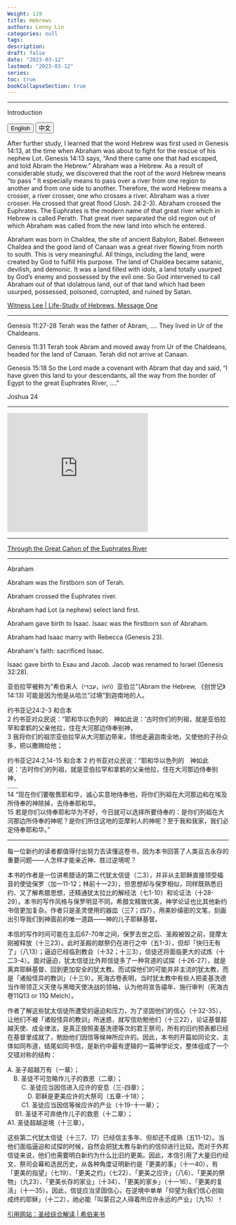 ```yaml
---
Weight: 119
title: Hebrews
authors: Lenny Lin
categories: null
tags: 
description: 
draft: false
date: "2023-03-12"
lastmod: "2023-03-12"
series:
toc: true
bookCollapseSection: true
---
```



<!--more-->

---

Introduction

<!-- Tab links -->
<div class="tab">
  <button class="tablinks active" onclick="tablabel(event, 'english')">English</button>
  <button class="tablinks" onclick="tablabel(event, 'chinese')">中文</button>
  
</div>

<!-- Tab content -->
<div id="english" class="tabcontent" style="display:block">


After further study, I learned that the word Hebrew was first used in Genesis 14:13, at the time when Abraham was about to fight for the rescue of his nephew Lot. Genesis 14:13 says, “And there came one that had escaped, and told Abram the Hebrew.” Abraham was a Hebrew. As a result of considerable study, we discovered that the root of the word Hebrew means “to pass ” It especially means to pass over a river from one region to another and from one side to another. Therefore, the word Hebrew means a crosser, a river crosser, one who crosses a river. Abraham was a river crosser. He crossed that great flood (Josh. 24:2-3). Abraham crossed the Euphrates. The Euphrates is the modern name of that great river which in Hebrew is called Perath. That great river separated the old region out of which Abraham was called from the new land into which he entered. 

Abraham was born in Chaldea, the site of ancient Babylon, Babel. Between Chaldea and the good land of Canaan was a great river flowing from north to south. This is very meaningful. All things, including the land, were created by God to fulfill His purpose. The land of Chaldea became satanic, devilish, and demonic. It was a land filled with idols, a land totally usurped by God’s enemy and possessed by the evil one. So God intervened to call Abraham out of that idolatrous land, out of that land which had been usurped, possessed, poisoned, corrupted, and ruined by Satan.

<a href = "https://www.ministrybooks.org/display/index.php?ent=TSB&id=659" target="_blank" rel="noopener noreferrer">Witness Lee | Life-Study of Hebrews, Message One</a>

---

Genesis 11:27-28 Terah was the father of Abram, .... They lived in Ur of the Chaldeans.  

Genesis 11:31 Terah took Abram and moved away from Ur of the Chaldeans, headed for the land of Canaan.  Terah did not arrive at Canaan.  

Genesis 15:18 So the Lord made a covenant with Abram that day and said, “I have given this land to your descendants, all the way from the border of Egypt to the great Euphrates River, ...." 

Joshua 24

---
<iframe width="320" height ="270"  src="https://www.youtube.com/embed/L8fyCD0yZaA" title="Euphrates 2015" frameborder="0" allow="accelerometer; autoplay; clipboard-write; encrypted-media; gyroscope; picture-in-picture; web-share" allowfullscreen></iframe>


---

<a href = "https://sci-hub.se/10.2307/1775471" target="_blank" rel="noopener noreferrer">Through the Great Cañon of the Euphrates River</a>


---

Abraham  

Abraham was the firstborn son of Terah.  

Abraham crossed the Euphrates river.  

Abraham had Lot (a nephew) select land first.  

Abraham gave birth to Isaac.  Isaac was the firstborn son of Abraham.  

Abraham had Isaac marry with Rebecca (Genesis 23).  

Abraham's faith: sacrificed Isaac.  

Isaac gave birth to Esau and Jacob.  Jacob was renamed to Israel (Genesis 32:28).


</div>

<div id="chinese" class="tabcontent">


亚伯拉罕被称为”希伯来人（עברי，ivri）亚伯兰”(Abram the Hebrew, 《创世记》14:13) 可能是因为他是从哈兰”过境”到迦南地的人。  

‪约书亚记‬24:2-3 和合本  
2 约书亚对众民说：“耶和华以色列的　神如此说：‘古时你们的列祖，就是亚伯拉罕和拿鹤的父亲他拉，住在大河那边侍奉别神，   
3 我将你们的祖宗亚伯拉罕从大河那边带来，领他走遍迦南全地，又使他的子孙众多，把以撒赐给他；


‪约书亚记‬24:2,14-15 和合本
2 约书亚对众民说：“耶和华以色列的　神如此说：‘古时你们的列祖，就是亚伯拉罕和拿鹤的父亲他拉，住在大河那边侍奉别神，    
……  
14 “现在你们要敬畏耶和华，诚心实意地侍奉他，将你们列祖在大河那边和在埃及所侍奉的神除掉，去侍奉耶和华。   
15 若是你们以侍奉耶和华为不好，今日就可以选择所要侍奉的：是你们列祖在大河那边所侍奉的神呢？是你们所住这地的亚摩利人的神呢？至于我和我家，我们必定侍奉耶和华。”

---

每一位新约的读者都值得付出努力去读懂这卷书，因为本书回答了人类亘古永存的重要问题——人怎样才能亲近神、胜过逆境呢？  

本书的作者是一位讲希腊话的第二代犹太信徒（二3），并非从主耶稣直接领受福音的使徒保罗（加一11-12；林前十一23），但思想却与保罗相似，同样既熟悉旧约、又了解希腊思想，还精通犹太拉比的解经法（七1-10）和论证法（十28-29）。本书的写作风格与保罗明显不同，希腊文精致优美，神学论证也比其他新约书信更加复杂。作者只是圣灵使用的器皿（三7；四7），用美妙缜密的文笔，刻画出引导我们到神面前的唯一道路——神的儿子耶稣基督。  

本信的写作时间可能在主后67-70年之间，保罗去世之后、圣殿被毁之前，提摩太刚被释放（十三23）。此时圣殿的献祭仍在进行之中（五1-3），但却「快归无有了」（八13）；逼迫已经临到教会（十32；十三3），信徒还将面临更大的试炼（十二3-4）。面对逼迫，犹太信徒比外邦信徒多了一种背道的试探（十26-27），就是离弃耶稣基督、回到更加安全的犹太教。而试探他们的可能并非主流的犹太教，而是「诸般怪异的教训」（十三9）。死海古卷表明，当时犹太教中有些人把麦基洗德当作带领正义天使与黑暗天使决战的领袖，认为他将宣告禧年、施行审判（死海古卷11Q13 or 11Q Melch）。  

作者了解这些犹太信徒所遭受的逼迫和压力，为了坚固他们的信心（十32-35），让他们不被「诸般怪异的教训」所迷惑，就写信劝勉他们（十三22），论证基督超越天使、成全律法，是真正按照麦基洗德等次的君王祭司，所有的旧约预表都已经在基督里成就了，勉励他们因信等候神所应许的。因此，本书的开篇如同论文、主体如同布道，结尾如同书信，是新约中最有逻辑的一篇神学论文，整体组成了一个交错对称的结构：

A. 圣子超越万有（一章）；  
&emsp;B. 圣徒不可忽略作儿子的救恩（二章）；  
&emsp;&emsp;  C. 圣徒应当因信进入应许的安息（三-四章）；  
&emsp;&emsp;&emsp;   D. 耶稣是更美应许的大祭司（五章-十18）；  
&emsp;&emsp;  C1. 圣徒应当因信等候应许的产业（十19-十一章）；  
&emsp; B1. 圣徒不可弃绝作儿子的救恩（十二章）；  
A1. 圣徒超越逆境（十三章）。

这些第二代犹太信徒（十三7、17）已经信主多年、但却还不成熟（五11-12）。当他们面临逼迫和试探的时候，自然会把犹太教与新约的信仰进行比较。而对于外邦信徒来说，他们也需要明白新约为什么比旧约更美。因此，本信引用了大量旧约经文、祭司会幕和选民历史，从各种角度证明新约是「更美的事」（十一40），有「更美的指望」（七19）、「更美之约」（七22）、「更美之应许」（八6）、「更美的祭物」（九23）、「更美长存的家业」（十34）、「更美的家乡」（十一16）、「更美的复活」（十一35）。因此，信徒应当坚固信心，在逆境中单单「仰望为我们信心创始成终的耶稣」（十二2），祂必能「叫蒙召之人得着所应许永远的产业」（九15）！  

<a href = "https://cmcbiblereading.com/2014/12/17/%e5%b8%8c%e4%bc%af%e6%9d%a5%e4%b9%a6%e7%ac%ac1%e7%ab%a0%e9%80%90%e8%8a%82%e6%b3%a8%e8%a7%a3%e3%80%81%e7%a5%b7%e8%af%bb/" target="_blank" rel="noopener noreferrer">引用网站：圣经综合解读 | 希伯来书</a>
</div>